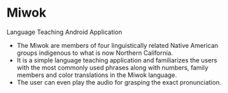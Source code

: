 # Miwok
Language Teaching Android Application

* The Miwok are members of four linguistically related Native American groups indigenous to what is now Northern California. 
* It is a simple language teaching application and familiarizes the users with the most commonly used phrases along with numbers, family members and color translations in the Miwok language. 
* The user can even play the audio for grasping the exact pronunciation.
